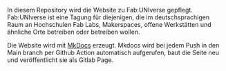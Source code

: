 In diesem Repository wird die Website zu Fab:UNIverse gepflegt. Fab:UNIverse ist eine Tagung für diejenigen, die im deutschsprachigen Raum an Hochschulen Fab Labs, Makerspaces, offene Werkstätten und ähnliche Orte betreiben oder betreiben wollen.  


Die Website wird mit [MkDocs](https://www.mkdocs.org/) erzeugt. Mkdocs wird bei jedem Push in den Main branch per Github Action automatisch aufgerufen, baut die Seite neu und veröffentlicht sie als Gitlab Page.
